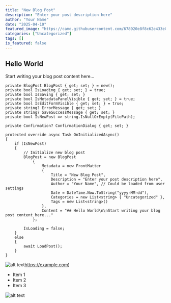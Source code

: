 ```yaml
---
title: "New Blog Post"
description: "Enter your post description here"
author: "Your Name"
date: "2025-04-10"
featured_image: "https://camo.githubusercontent.com/678920e8f8c62e433e03c096612659d81ae96d9befda00d54861379aba81ed5f/68747470733a2f2f63646e2e626f6c6462692e636f6d2f77702f70616765732f64617368626f617264732f68722f68722d656d706c6f7965652d64657461696c732e706e67"
categories: ["Uncategorized"]
tags: []
is_featured: false
---
```


## Hello World

Start writing your blog post content here...

```
private BlogPost BlogPost { get; set; } = new();
private bool IsLoading { get; set; } = true;
private bool IsSaving { get; set; }
private bool IsMetadataPanelVisible { get; set; } = true;
private bool IsEditFormVisible { get; set; } = true;
private string? ErrorMessage { get; set; }
private string? SaveSuccessMessage { get; set; }
private bool IsNewPost => string.IsNullOrEmpty(FilePath);

private Confirmation? ConfirmationDialog { get; set; }

protected override async Task OnInitializedAsync()
{
    if (IsNewPost)
    {
        // Initialize new blog post
        BlogPost = new BlogPost
            {
                Metadata = new FrontMatter
                {
                    Title = "New Blog Post",
                    Description = "Enter your post description here",
                    Author = "Your Name", // Could be loaded from user settings
                    Date = DateTime.Now.ToString("yyyy-MM-dd"),
                    Categories = new List<string> { "Uncategorized" },
                    Tags = new List<string>()
                },
                Content = "## Hello World\n\nStart writing your blog post content here..."
            };

        IsLoading = false;
    }
    else
    {
        await LoadPost();
    }
}
```

![alt text](https://example.com/image.jpg)https://example.com)

- Item 1
- Item 2
- Item 3

![alt text](https://cdn.boldbi.com/wp/pages/dashboards/hr/hr-employee-details.png)

